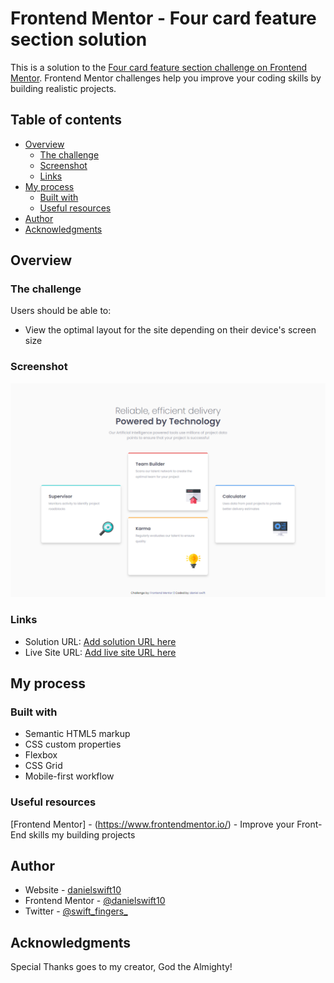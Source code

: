 # Frontend Mentor - Four card feature section solution

This is a solution to the [Four card feature section challenge on Frontend Mentor](https://www.frontendmentor.io/challenges/four-card-feature-section-weK1eFYK). Frontend Mentor challenges help you improve your coding skills by building realistic projects. 

## Table of contents

- [Overview](#overview)
  - [The challenge](#the-challenge)
  - [Screenshot](#screenshot)
  - [Links](#links)
- [My process](#my-process)
  - [Built with](#built-with)
  - [Useful resources](#useful-resources)
- [Author](#author)
- [Acknowledgments](#acknowledgments)

## Overview

### The challenge

Users should be able to:

- View the optimal layout for the site depending on their device's screen size

### Screenshot

![Design for Four Card Feature Section](./swift-four-card-feature.png)

### Links

- Solution URL: [Add solution URL here](https://your-solution-url.com)
- Live Site URL: [Add live site URL here](https://swift-four-card-feature-section.netlify.app)

## My process

### Built with

- Semantic HTML5 markup
- CSS custom properties
- Flexbox
- CSS Grid
- Mobile-first workflow

### Useful resources
[Frontend Mentor] - (https://www.frontendmentor.io/) - Improve your Front-End skills my building projects

## Author

- Website - [danielswift10](https://github.com/danielswift10)
- Frontend Mentor - [@danielswift10](https://www.frontendmentor.io/profile/danielswift10)
- Twitter - [@swift_fingers_](https://twitter.com/swift_fingers_)

## Acknowledgments
Special Thanks goes to my creator, God the Almighty!
